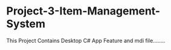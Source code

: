 # Project-3-Item-Management-System

This Project Contains Desktop C# App Feature and mdi file........
